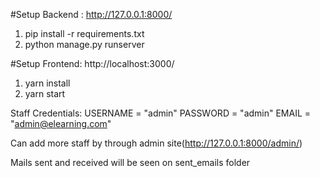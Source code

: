 

#Setup Backend : http://127.0.0.1:8000/
1. pip install -r requirements.txt
2. python manage.py runserver


#Setup Frontend: http://localhost:3000/

1. yarn install
2. yarn start

Staff Credentials:
USERNAME = "admin"
PASSWORD = "admin"
EMAIL = "admin@elearning.com"

Can add more staff by through admin site(http://127.0.0.1:8000/admin/)

Mails sent and received will be seen on sent_emails folder